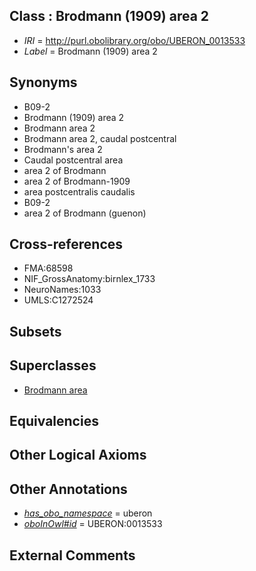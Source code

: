 
## Class : Brodmann (1909) area 2

 * *IRI* = http://purl.obolibrary.org/obo/UBERON_0013533
 * *Label* = Brodmann (1909) area 2

## Synonyms

 * B09-2
 * Brodmann (1909) area 2
 * Brodmann area 2
 * Brodmann area 2, caudal postcentral
 * Brodmann's area 2
 * Caudal postcentral area
 * area 2 of Brodmann
 * area 2 of Brodmann-1909
 * area postcentralis caudalis
 * B09-2
 * area 2 of Brodmann (guenon)

## Cross-references

 * FMA:68598
 * NIF_GrossAnatomy:birnlex_1733
 * NeuroNames:1033
 * UMLS:C1272524

## Subsets


## Superclasses

 * [Brodmann area](../../UBERON/29/UBERON_0013529.md)

## Equivalencies


## Other Logical Axioms


## Other Annotations

 * *[has_obo_namespace](../../ce/oboInOwl#hasOBONamespace.md)* = uberon
 * *[oboInOwl#id](../../id/oboInOwl#id.md)* = UBERON:0013533

## External Comments

